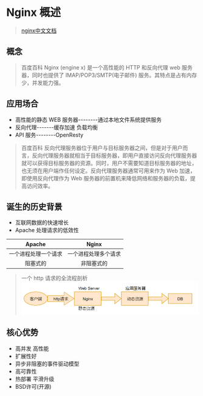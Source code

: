 # Nginx 概述

> [nginx中文文档](https://www.nginx.cn/doc/)

## 概念

> 百度百科 Nginx (engine x) 是一个高性能的 HTTP 和反向代理 web 服务器，同时也提供了 IMAP/POP3/SMTP(电子邮件) 服务。其特点是占有内存少，并发能力强。

## 应用场合

- 高性能的静态 WEB 服务器--------通过本地文件系统提供服务
- 反向代理-------缓存加速 负载均衡
- API 服务--------OpenResty

> 百度百科 反向代理服务器位于用户与目标服务器之间，但是对于用户而言，反向代理服务器就相当于目标服务器，即用户直接访问反向代理服务器就可以获得目标服务器的资源。同时，用户不需要知道目标服务器的地址，也无须在用户端作任何设定。反向代理服务器通常可用来作为 Web 加速，即使用反向代理作为 Web 服务器的前置机来降低网络和服务器的负载，提高访问效率。

## 诞生的历史背景

- 互联网数据的快速增长
- Apache 处理请求的低效性

|        Apache        |        Nginx         |
| :------------------: | :------------------: |
| 一个进程处理一个请求 | 一个进程处理多个请求 |
|       阻塞式的       |      非阻塞式的      |

> 一个 http 请求的全流程剖析
> ![http请求的全流程](./img/http请求全流程.png)

## 核心优势

- 高并发 高性能
- 扩展性好
- 异步非阻塞的事件驱动模型
- 高可靠性
- 热部署 平滑升级
- BSD许可(开源)
